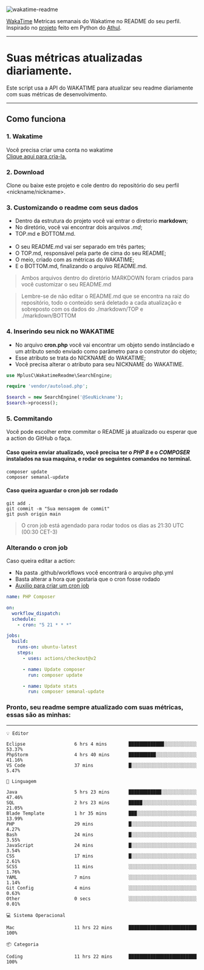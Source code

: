 ![wakatime-readme](https://socialify.git.ci/bymatheus/wakatime-readme/image?description=1&descriptionEditable=M%C3%A9tricas%20semanais%20do%20Wakatime%20no%20seu%20README%20de%20perfil.&font=KoHo&forks=1&language=1&owner=1&pattern=Signal&stargazers=1&theme=Dark)

[WakaTime](https://wakatime.com) Metricas semanais do Wakatime no README do seu perfil. <br>
Inspirado no [projeto](https://github.com/athul/waka-readme) feito em Python do [Athul](https://github.com/athul).
___

# Suas métricas atualizadas diariamente.
Este script usa a API do WAKATIME para atualizar seu readme diariamente com suas métricas de desenvolvimento.

___

## Como funciona

### 1. Wakatime
Você precisa criar uma conta no wakatime <br>
[Clique aqui para cria-la.](https://wakatime.com) 

### 2. Download
Clone ou baixe este projeto e cole dentro do repositório do seu perfil <nickname/nickname>.

### 3. Customizando o readme com seus dados
- Dentro da estrutura do projeto você vai entrar o diretorio **markdown**;  
- No diretório, você vai encontrar dois arquivos *.md*;
- TOP.md e BOTTOM.md.
<br><br>
- O seu README.md vai ser separado em três partes; 
- O TOP.md, responsável pela parte de cima do seu README;
- O meio, criado com as métricas do WAKATIME;
- E o BOTTOM.md, finalizando o arquivo README.md.<br>

> Ambos arquivos dentro do diretório MARKDOWN foram criados para você customizar o seu README.md

> Lembre-se de não editar o README.md que se encontra na raiz do repositório, todo o conteúdo será deletado a cada atualização e sobreposto com os dados do ./markdown/TOP e ./markdown/BOTTOM

### 4. Inserindo seu nick no WAKATIME
- No arquivo **cron.php** você vai encontrar um objeto sendo instânciado e um atributo sendo enviado como parâmetro para o construtor do objeto;
- Esse atributo se trata do NICKNAME do WAKATIME;
- Você precisa alterar o atributo para seu NICKNAME do WAKATIME.

```php
use MplusC\WakatimeReadme\SearchEngine;

require 'vendor/autoload.php';

$search = new SearchEngine('@SeuNickname');
$search->process();
```

### 5. Commitando
Você pode escolher entre commitar o README já atualizado ou esperar que a action do GitHub o faça. <br>

#### Caso queira enviar atualizado, você precisa ter o *PHP 8* e o *COMPOSER* instalados na sua maquina, e rodar os seguintes comandos no terminal.
```composer
composer update
composer semanal-update 
```

#### Caso queira aguardar o cron job ser rodado 
```git 
git add .
git commit -m "Sua mensagem de commit"
git push origin main
```

>O cron job está agendado para rodar todos os dias as 21:30 UTC (00:30 CET-3) 

### Alterando o cron job
Caso queira editar a action:

- Na pasta .github/workflows você encontrará o arquivo php.yml
- Basta alterar a hora que gostaria que o cron fosse rodado
- [Auxilio para criar um cron job](https://crontab.guru)

```yml
name: PHP Composer

on:
  workflow_dispatch:
  schedule:
    - cron: "5 21 * * *"

jobs:
  build:
    runs-on: ubuntu-latest
    steps:
      - uses: actions/checkout@v2

      - name: Update composer
        run: composer update

      - name: Update stats
        run: composer semanal-update
```

### Pronto, seu readme sempre atualizado com suas métricas, essas são as minhas:

___
```text
💡 Editor

Eclipse                  6 hrs 4 mins        █████████████░░░░░░░░░░░░     53.37%
PhpStorm                 4 hrs 40 mins       ██████████░░░░░░░░░░░░░░░     41.16%
VS Code                  37 mins             █░░░░░░░░░░░░░░░░░░░░░░░░      5.47%
```
```text
💬 Linguagem

Java                     5 hrs 23 mins       ████████████░░░░░░░░░░░░░     47.46%
SQL                      2 hrs 23 mins       █████░░░░░░░░░░░░░░░░░░░░     21.05%
Blade Template           1 hr 35 mins        ███░░░░░░░░░░░░░░░░░░░░░░     13.99%
PHP                      29 mins             █░░░░░░░░░░░░░░░░░░░░░░░░      4.27%
Bash                     24 mins             █░░░░░░░░░░░░░░░░░░░░░░░░      3.55%
JavaScript               24 mins             █░░░░░░░░░░░░░░░░░░░░░░░░      3.54%
CSS                      17 mins             █░░░░░░░░░░░░░░░░░░░░░░░░      2.61%
SCSS                     11 mins             ░░░░░░░░░░░░░░░░░░░░░░░░░      1.76%
YAML                     7 mins              ░░░░░░░░░░░░░░░░░░░░░░░░░      1.14%
Git Config               4 mins              ░░░░░░░░░░░░░░░░░░░░░░░░░      0.63%
Other                    0 secs              ░░░░░░░░░░░░░░░░░░░░░░░░░      0.01%
```
```text
💻 Sistema Operacional

Mac                      11 hrs 22 mins      █████████████████████████       100%
```
```text
📦 Categoria

Coding                   11 hrs 22 mins      █████████████████████████       100%
```
